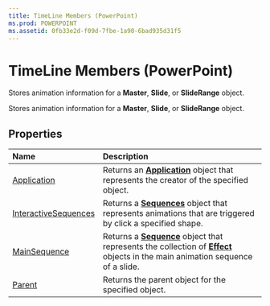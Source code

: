 ```yaml
---
title: TimeLine Members (PowerPoint)
ms.prod: POWERPOINT
ms.assetid: 0fb33e2d-f09d-7fbe-1a90-6bad935d31f5
---
```



# TimeLine Members (PowerPoint)
Stores animation information for a  **Master**, **Slide**, or **SlideRange** object.

Stores animation information for a  **Master**, **Slide**, or **SlideRange** object.


## Properties



|**Name**|**Description**|
|:-----|:-----|
|[Application](timeline-application-property-powerpoint.md)|Returns an  **[Application](application-object-powerpoint.md)** object that represents the creator of the specified object.|
|[InteractiveSequences](timeline-interactivesequences-property-powerpoint.md)|Returns a  **[Sequences](sequences-object-powerpoint.md)** object that represents animations that are triggered by click a specified shape.|
|[MainSequence](timeline-mainsequence-property-powerpoint.md)|Returns a  **[Sequence](sequence-object-powerpoint.md)** object that represents the collection of **[Effect](effect-object-powerpoint.md)** objects in the main animation sequence of a slide.|
|[Parent](timeline-parent-property-powerpoint.md)|Returns the parent object for the specified object.|

